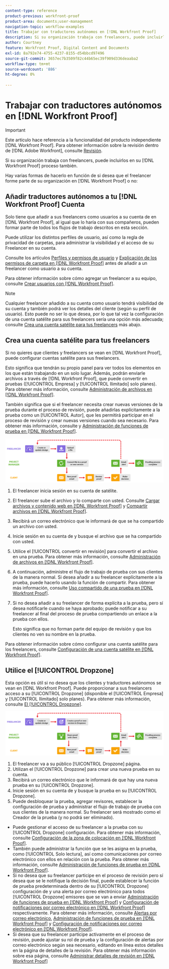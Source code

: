 ```yaml
---
content-type: reference
product-previous: workfront-proof
product-area: documents;user-management
navigation-topic: workflow-examples
title: Trabajar con traductores autónomos en [!DNL Workfront Proof]
description: Si su organización trabaja con freelancers, puede incluirlos en su [!DNL Workfront Proof] proceso también.
author: Courtney
feature: Workfront Proof, Digital Content and Documents
exl-id: 8a792e74-4755-4237-8155-d54bbcd97496
source-git-commit: 3657ec7b3509f82c44b65ec39f909d336deaaba2
workflow-type: tm+mt
source-wordcount: '886'
ht-degree: 0%

---
```


# Trabajar con traductores autónomos en [!DNL Workfront Proof]

>[!IMPORTANT]
>
>Este artículo hace referencia a la funcionalidad del producto independiente [!DNL Workfront Proof]. Para obtener información sobre la revisión dentro de [!DNL Adobe Workfront], consulte [Revisión](../../../review-and-approve-work/proofing/proofing.md).

Si su organización trabaja con freelancers, puede incluirlos en su [!DNL Workfront Proof] proceso también.

Hay varias formas de hacerlo en función de si desea que el freelancer forme parte de su organización en [!DNL Workfront Proof] o no:

## Añadir traductores autónomos a tu [!DNL Workfront Proof] Cuenta

Solo tiene que añadir a sus freelancers como usuarios a su cuenta de en [!DNL Workfront Proof], al igual que lo haría con sus compañeros, pueden formar parte de todos los flujos de trabajo descritos en esta sección.

Puede utilizar los distintos perfiles de usuario, así como la regla de privacidad de carpetas, para administrar la visibilidad y el acceso de su Freelancer en su cuenta.

Consulte los artículos  [Perfiles y permisos de usuario](https://support.workfront.com/hc/https://support.workfront.com/hc/en-us/articles/115004087428-User-profiles-and-permissions) y [Explicación de los permisos de carpeta en [!DNL Workfront Proof]](../../../workfront-proof/wp-work-proofsfiles/organize-your-work/folder-permissions.md) antes de añadir a un freelancer como usuario a su cuenta.

Para obtener información sobre cómo agregar un freelancer a su equipo, consulte [Crear usuarios con [!DNL Workfront Proof]](../../../workfront-proof/wp-mnguserscontacts/users/create-users.md).

>[!NOTE]
>
>Cualquier freelancer añadido a su cuenta como usuario tendrá visibilidad de su cuenta y también podrá ver los detalles del cliente (según su perfil de usuario). Esto puede no ser lo que desea, por lo que tal vez la configuración de una cuenta satélite para sus freelancers sería una opción más adecuada; consulte [Crea una cuenta satélite para tus freelancers](https://support.workfront.com/knowledge/articles/115004259868/en-us?brand_id=662728&amp;return_to=%2Fhc%2Fen-us%2Farticles%2F115004259868#Option-B---set-up-a-satellite-account-for-your-freelancers) más abajo.

## Crea una cuenta satélite para tus freelancers

Si no quieres que clientes y freelancers se vean en [!DNL Workfront Proof], puede configurar cuentas satélite para sus freelancers.

Esto significa que tendrán su propio panel para ver todos los elementos en los que están trabajando en un solo lugar. Además, podrán enviarle archivos a través de [!DNL Workfront Proof], que puede convertir en pruebas ([!UICONTROL Empresa] y [!UICONTROL Ilimitado] solo planes). Para obtener más información, consulte [Administración de archivos en [!DNL Workfront Proof]](../../../workfront-proof/wp-work-proofsfiles/manage-your-work/manage-files.md).

También significa que si el freelancer necesita crear nuevas versiones de la prueba durante el proceso de revisión, puede añadirlas explícitamente a la prueba como un [!UICONTROL Autor], que les permitirá participar en el proceso de revisión y crear nuevas versiones cuando sea necesario. Para obtener más información, consulte y [Administración de funciones de prueba en [!DNL Workfront Proof]](../../../workfront-proof/wp-work-proofsfiles/share-proofs-and-files/manage-proof-roles.md).

![freelancers_-_option_B.png](assets/freelancers_-_option_B.png)

1. El freelancer inicia sesión en su cuenta de satélite.
1. El freelancer sube el archivo y lo comparte con usted. Consulte [Cargar archivos y contenido web en [!DNL Workfront Proof]](../../../workfront-proof/wp-work-proofsfiles/create-proofs-and-files/upload-files-web-content.md) y [Compartir archivos en [!DNL Workfront Proof]](../../../workfront-proof/wp-work-proofsfiles/share-proofs-and-files/share-files.md).

1. Recibirá un correo electrónico que le informará de que se ha compartido un archivo con usted.
1. Inicie sesión en su cuenta de y busque el archivo que se ha compartido con usted.
1. Utilice el [!UICONTROL convertir en revisión] para convertir el archivo en una prueba. Para obtener más información, consulte [Administración de archivos en [!DNL Workfront Proof]](../../../workfront-proof/wp-work-proofsfiles/manage-your-work/manage-files.md).
1. A continuación, administre el flujo de trabajo de prueba con sus clientes de la manera normal. Si desea añadir a su freelancer explícitamente a la prueba, puede hacerlo usando la función de compartir. Para obtener más información, consulte [Uso compartido de una prueba en [!DNL Workfront Proof]](../../../workfront-proof/wp-work-proofsfiles/share-proofs-and-files/share-proof.md).
1. Si no desea añadir a su freelancer de forma explícita a la prueba, pero sí desea notificarle cuando se haya aprobado; puede notificar a su freelancer al final del proceso de prueba compartiendo un enlace a la prueba con ellos.

   Esto significa que no forman parte del equipo de revisión y que los clientes no ven su nombre en la prueba.

Para obtener información sobre cómo configurar una cuenta satélite para los freelancers, consulte  [Configuración de una cuenta satélite en [!DNL Workfront Proof]](../../../workfront-proof/wp-acct-admin/satellite-accounts/configure-sat-acct-in-wp.md).

## Utilice el [!UICONTROL Dropzone]

Esta opción es útil si no desea que los clientes y traductores autónomos se vean en [!DNL Workfront Proof]. Puede proporcionar a sus freelancers acceso a su [!UICONTROL Dropzone] (disponible el [!UICONTROL Empresa] y [!UICONTROL Ilimitado] solo planes). Para obtener más información, consulte [El [!UICONTROL Dropzone]](../../../workfront-proof/wp-work-proofsfiles/create-proofs-and-files/dropzone.md).

![freelancers_-_option_C_-_dropzone.png](assets/freelancers_-_option_C_-_dropzone.png)

1. El freelancer va a su público [!UICONTROL Dropzone] página.
1. Utilizan el [!UICONTROL Dropzone] para crear una nueva prueba en su cuenta.
1. Recibirá un correo electrónico que le informará de que hay una nueva prueba en su [!UICONTROL Dropzone].
1. Inicie sesión en su cuenta de y busque la prueba en su [!UICONTROL Dropzone].
1. Puede desbloquear la prueba, agregar revisores, establecer la configuración de prueba y administrar el flujo de trabajo de prueba con sus clientes de la manera normal. Su freelancer será mostrado como el Creador de la prueba (y no podrá ser eliminado).

* Puede gestionar el acceso de su freelancer a la prueba con su [!UICONTROL Dropzone] configuración. Para obtener más información, consulte [Configuración de la zona de colocación en [!DNL Workfront Proof]](../../../workfront-proof/wp-acct-admin/account-settings/configure-dropzone-in-wp.md).
* También puede administrar la función que se les asigna en la prueba, como [!UICONTROL Solo lectura], así como comunicaciones por correo electrónico con ellos en relación con la prueba. Para obtener más información, consulte [Administración de funciones de prueba en [!DNL Workfront Proof]](../../../workfront-proof/wp-work-proofsfiles/share-proofs-and-files/manage-proof-roles.md).
* Si no desea que su freelancer participe en el proceso de revisión pero sí desea que se le notifique la decisión final, puede establecer la función de prueba predeterminada dentro de su [!UICONTROL Dropzone] configuración de y una alerta por correo electrónico para todos [!UICONTROL Dropzone] emisores que se van a enviar [Administración de funciones de prueba en [!DNL Workfront Proof]](../../../workfront-proof/wp-work-proofsfiles/share-proofs-and-files/manage-proof-roles.md) y [Configuración de notificaciones por correo electrónico en [!DNL Workfront Proof]](../../../workfront-proof/wp-emailsntfctns/email-alerts/config-email-notification-settings-wp.md) respectivamente. Para obtener más información, consulte [Alertas por correo electrónico,](https://support.workfront.com/hc/en-us/sections/115000911867-Email-alerts) [Administración de funciones de prueba en [!DNL Workfront Proof]](../../../workfront-proof/wp-work-proofsfiles/share-proofs-and-files/manage-proof-roles.md) y [Configuración de notificaciones por correo electrónico en [!DNL Workfront Proof]](../../../workfront-proof/wp-emailsntfctns/email-alerts/config-email-notification-settings-wp.md).
* Si desea que su freelancer participe activamente en el proceso de revisión, puede ajustar su rol de prueba y la configuración de alertas por correo electrónico según sea necesario, editando en línea estos detalles en la página de detalles de la revisión. Para obtener más información sobre esa página, consulte [Administrar detalles de revisión en [!DNL Workfront Proof]](../../../workfront-proof/wp-work-proofsfiles/manage-your-work/manage-proof-details.md)

